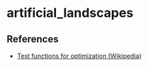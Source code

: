 artificial_landscapes
======================

References
----------

- [Test functions for optimization (Wikipedia)](https://en.wikipedia.org/wiki/Test_functions_for_optimization)
